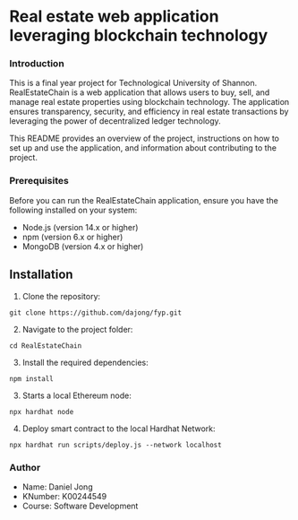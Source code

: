 # Real estate web application leveraging blockchain technology

### Introduction
This is a final year project for Technological University of Shannon. RealEstateChain is a web application that allows users to buy, sell, and manage real estate properties using blockchain technology. The application ensures transparency, security, and efficiency in real estate transactions by leveraging the power of decentralized ledger technology.

This README provides an overview of the project, instructions on how to set up and use the application, and information about contributing to the project.

### Prerequisites
Before you can run the RealEstateChain application, ensure you have the following installed on your system:

- Node.js (version 14.x or higher)
- npm (version 6.x or higher)
- MongoDB (version 4.x or higher)

## Installation

1) Clone the repository:
``` shell
git clone https://github.com/dajong/fyp.git
```

2) Navigate to the project folder:
``` shell
cd RealEstateChain
```

3) Install the required dependencies:
``` shell
npm install
```

3) Starts a local Ethereum node:
``` shell
npx hardhat node
```

4) Deploy smart contract to the local Hardhat Network:
``` shell
npx hardhat run scripts/deploy.js --network localhost
```

### Author

- Name: Daniel Jong
- KNumber: K00244549
- Course: Software Development

